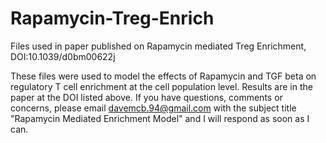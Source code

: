 # Rapamycin-Treg-Enrich
Files used in paper published on Rapamycin mediated Treg Enrichment, DOI:10.1039/d0bm00622j

These files were used to model the effects of Rapamycin and TGF beta on regulatory T cell enrichment at the cell population level. Results are in the paper at the DOI listed above. If you have questions, comments or concerns, please email davemcb.94@gmail.com with the subject title "Rapamycin Mediated Enrichment Model" and I will respond as soon as I can.
